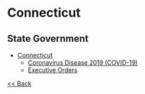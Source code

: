 # Connecticut

## State Government

* [Connecticut](https://portal.ct.gov/)
  * [Coronavirus Disease 2019 (COVID-19)](https://portal.ct.gov/Coronavirus)
  * [Executive Orders](https://portal.ct.gov/Office-of-the-Governor/Governors-Actions/Executive-Orders)

[<< Back](README.md)
